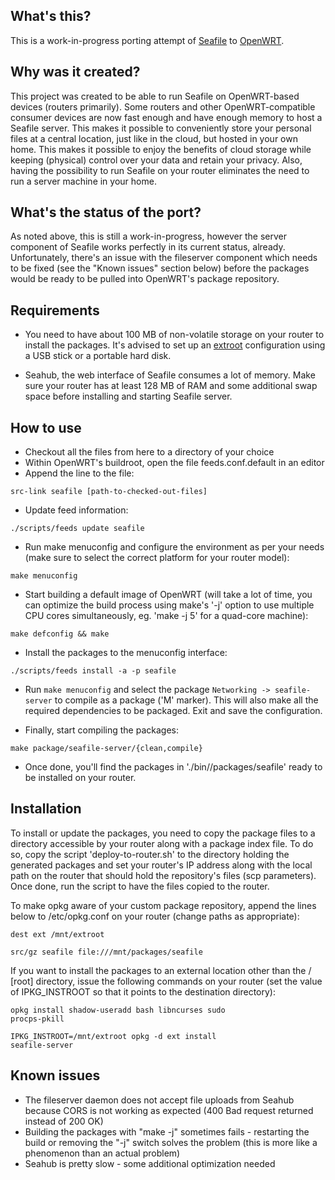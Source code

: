 
What's this?
------------

This is a work-in-progress porting attempt of <a href="http://seafile.com/">Seafile</a> to <a href="http://openwrt.org/">OpenWRT</a>.

Why was it created?
-------------------

This project was created to be able to run Seafile on OpenWRT-based devices (routers primarily). Some routers and other OpenWRT-compatible consumer devices are now fast enough and have enough memory to host a Seafile server. This makes it possible to conveniently store your personal files at a central location, just like in the cloud, but hosted in your own home. This makes it possible to enjoy the benefits of cloud storage while keeping (physical) control over your data and retain your privacy. Also, having the possibility to run Seafile on your router eliminates the need to run a server machine in your home.

What's the status of the port?
------------------------------

As noted above, this is still a work-in-progress, however the server component of Seafile works perfectly in its current status, already. Unfortunately, there's an issue with the fileserver component which needs to be fixed (see the "Known issues" section below) before the packages would be ready to be pulled into OpenWRT's package repository.

Requirements
------------

* You need to have about 100 MB of non-volatile storage on your router to install the packages. It's advised to set up an <a href="http://wiki.openwrt.org/doc/howto/extroot">extroot</a> configuration using a USB stick or a portable hard disk.

* Seahub, the web interface of Seafile consumes a lot of memory. Make sure your router has at least 128 MB of RAM and some additional swap space before installing and starting Seafile server.

How to use
----------

* Checkout all the files from here to a directory of your choice
* Within OpenWRT's buildroot, open the file feeds.conf.default in an editor
* Append the line to the file:

<code>src-link seafile [path-to-checked-out-files]</code>

* Update feed information:

<code>./scripts/feeds update seafile</code>

* Run make menuconfig and configure the environment as per your needs (make sure to select the correct platform for your router model):

<code>make menuconfig</code>

* Start building a default image of OpenWRT (will take a lot of time, you can optimize the build process using make's '-j' option to use multiple CPU cores simultaneously, eg. 'make -j 5' for a quad-core machine):

<code>make defconfig && make</code>

* Install the packages to the menuconfig interface:

<code>./scripts/feeds install -a -p seafile</code>

* Run <code>make menuconfig</code> and select the package <code>Networking -> seafile-server</code> to compile as a package ('M' marker). This will also make all the required dependencies to be packaged. Exit and save the configuration.

* Finally, start compiling the packages:

<code>make package/seafile-server/{clean,compile}</code>

* Once done, you'll find the packages in './bin/<platform>/packages/seafile' ready to be installed on your router.

Installation
------------

To install or update the packages, you need to copy the package files to a directory accessible by your router along with a package index file. To do so, copy the script 'deploy-to-router.sh' to the directory holding the generated packages and set your router's IP address along with the local path on the router that should hold the repository's files (scp parameters). Once done, run the script to have the files copied to the router.

To make opkg aware of your custom package repository, append the lines below to /etc/opkg.conf on your router (change paths as appropriate):

<code>dest ext /mnt/extroot</code>

<code>src/gz seafile file:///mnt/packages/seafile</code>

If you want to install the packages to an external location other than the / [root] directory, issue the following commands on your router (set the value of IPKG_INSTROOT so that it points to the destination directory):

<code>opkg install shadow-useradd bash libncurses sudo procps-pkill</code>

<code>IPKG_INSTROOT=/mnt/extroot opkg -d ext install seafile-server</code>

Known issues
------------

* The fileserver daemon does not accept file uploads from Seahub because CORS is not working as expected (400 Bad request returned instead of 200 OK)
* Building the packages with "make -j" sometimes fails - restarting the build or removing the "-j" switch solves the problem (this is more like a phenomenon than an actual problem)
* Seahub is pretty slow - some additional optimization needed
